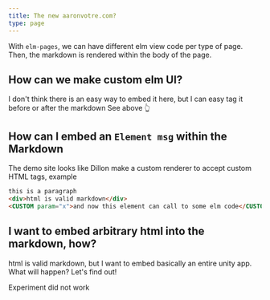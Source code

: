 ```yaml
---
title: The new aaronvotre.com?
type: page
---
```


With `elm-pages`, we can have different elm view code per type of page.
Then, the markdown is rendered within the body of the page.


## How can we make custom elm UI?
I don't think there is an easy way to embed it here, but I can easy tag it before or after the markdown
See above 👆

## How can I embed an `Element msg` within the Markdown
The demo site looks like Dillon make a custom renderer to accept custom HTML tags, example

```markdown
this is a paragraph
<div>html is valid markdown</div>
<CUSTOM param="x">and now this element can call to some elm code</CUSTOM>
```

## I want to embed arbitrary html into the markdown, how?
html is valid markdown, but I want to embed basically an entire unity app. What will happen?
Let's find out!
<!--
<ul>
  <li>A</li>
  <li>B</li>
</ul>
 -->

Experiment did not work